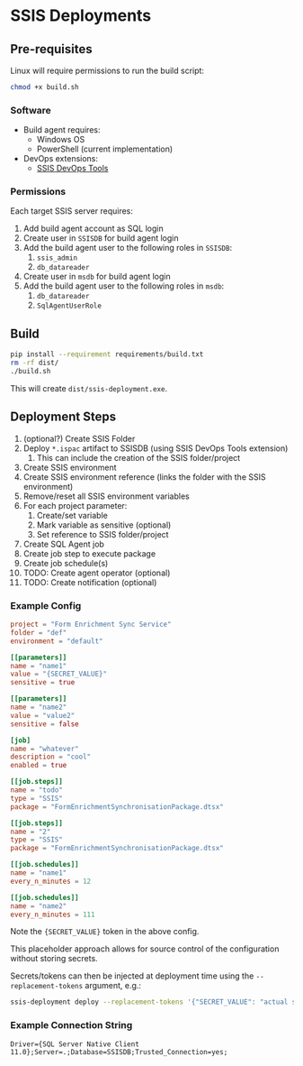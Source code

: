 # SSIS Deployments

## Pre-requisites

Linux will require permissions to run the build script:

```bash
chmod +x build.sh
```

### Software

- Build agent requires:
  - Windows OS
  - PowerShell (current implementation)
- DevOps extensions:
  - [SSIS DevOps Tools](https://marketplace.visualstudio.com/items?itemName=SSIS.ssis-devops-tools)

### Permissions

Each target SSIS server requires:

1. Add build agent account as SQL login
1. Create user in `SSISDB` for build agent login
1. Add the build agent user to the following roles in `SSISDB`:
   1. `ssis_admin`
   1. `db_datareader`
1. Create user in `msdb` for build agent login
1. Add the build agent user to the following roles in `msdb`:
   1. `db_datareader`
   1. `SqlAgentUserRole`

## Build

```bash
pip install --requirement requirements/build.txt
rm -rf dist/
./build.sh
```

This will create `dist/ssis-deployment.exe`.

## Deployment Steps

1. (optional?) Create SSIS Folder
1. Deploy `*.ispac` artifact to SSISDB (using SSIS DevOps Tools extension)
   1. This can include the creation of the SSIS folder/project
1. Create SSIS environment
1. Create SSIS environment reference (links the folder with the SSIS
   environment)
1. Remove/reset all SSIS environment variables
1. For each project parameter:
   1. Create/set variable
   1. Mark variable as sensitive (optional)
   1. Set reference to SSIS folder/project
1. Create SQL Agent job
1. Create job step to execute package
1. Create job schedule(s)
1. TODO: Create agent operator (optional)
1. TODO: Create notification (optional)

### Example Config

```toml
project = "Form Enrichment Sync Service"
folder = "def"
environment = "default"

[[parameters]]
name = "name1"
value = "{SECRET_VALUE}"
sensitive = true

[[parameters]]
name = "name2"
value = "value2"
sensitive = false

[job]
name = "whatever"
description = "cool"
enabled = true

[[job.steps]]
name = "todo"
type = "SSIS"
package = "FormEnrichmentSynchronisationPackage.dtsx"

[[job.steps]]
name = "2"
type = "SSIS"
package = "FormEnrichmentSynchronisationPackage.dtsx"

[[job.schedules]]
name = "name1"
every_n_minutes = 12

[[job.schedules]]
name = "name2"
every_n_minutes = 111
```

Note the `{SECRET_VALUE}` token in the above config.

This placeholder approach allows for source control of the configuration without
storing secrets.

Secrets/tokens can then be injected at deployment time using the
`--replacement-tokens` argument, e.g.:

```bash
ssis-deployment deploy --replacement-tokens '{"SECRET_VALUE": "actual super secret value"}'
```

### Example Connection String

```text
Driver={SQL Server Native Client 11.0};Server=.;Database=SSISDB;Trusted_Connection=yes;
```
